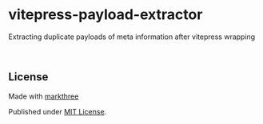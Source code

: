 # vitepress-payload-extractor

Extracting duplicate payloads of meta information after vitepress wrapping

<br />

## License

Made with [markthree](https://github.com/markthree)

Published under [MIT License](./LICENSE).
